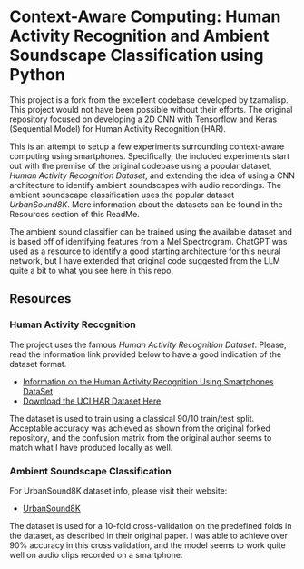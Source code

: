 # Context-Aware Computing: Human Activity Recognition and Ambient Soundscape Classification using Python 

This project is a fork from the excellent codebase developed by tzamalisp. This project would not have been possible without their efforts. The original repository focused on developing a 2D CNN with Tensorflow and Keras (Sequential Model) for Human Activity Recognition (HAR). 

This is an attempt to setup a few experiments surrounding context-aware computing using smartphones. Specifically, the included experiments start out with the premise of the original codebase using a popular dataset, *Human Activity Recognition Dataset*, and extending the idea of using a CNN architecture to identify ambient soundscapes with audio recordings. The ambient soundscape classification uses the popular dataset *UrbanSound8K*. More information about the datasets can be found in the Resources section of this ReadMe.  

The ambient sound classifier can be trained using the available dataset and is based off of identifying features from a Mel Spectrogram. ChatGPT was used as a resource to identify a good starting architecture for this neural network, but I have extended that original code suggested from the LLM quite a bit to what you see here in this repo.  

## Resources
### Human Activity Recognition
The project uses the famous *Human Activity Recognition Dataset*. Please, read the information link provided below to have a good indication of the dataset format.

* [Information on the Human Activity Recognition Using Smartphones DataSet](http://archive.ics.uci.edu/ml/datasets/human+activity+recognition+using+smartphones)
* [Download the UCI HAR Dataset Here](http://archive.ics.uci.edu/ml/machine-learning-databases/00240/UCI%20HAR%20Dataset.zip)

The dataset is used to train using a classical 90/10 train/test split. Acceptable accuracy was achieved as shown from the original forked repository, and the confusion matrix from the original author seems to match what I have produced locally as well. 

### Ambient Soundscape Classification
For UrbanSound8K dataset info, please visit their website:

* [UrbanSound8K](https://urbansounddataset.weebly.com/urbansound8k.html#10foldCV)

The dataset is used for a 10-fold cross-validation on the predefined folds in the dataset, as described in their original paper. I was able to achieve over 90% accuracy in this cross validation, and the model seems to work quite well on audio clips recorded on a smartphone. 
